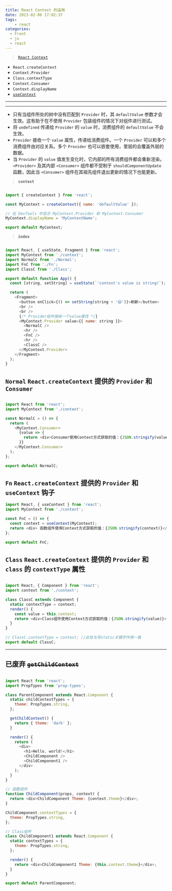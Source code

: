 ```yaml
---
title: React Context 的运用
date: 2023-02-06 17:02:37
tags:
	- react
categories:
  - Front
  - js
  - react
---
```


> [`React Context`](https://zh-hans.reactjs.org/docs/context.html)

- `React.createContext`
- `Context.Provider`
- `Class.contextType`
- `Context.Consumer`
- `Context.displayName`
- [`useContext`](https://zh-hans.reactjs.org/docs/hooks-reference.html#usecontext)

---

<!-- toc -->

---

<!-- more -->

- 只有当组件所处的树中没有匹配到 `Provider` 时，其 `defaultValue` 参数才会生效。这有助于在不使用 `Provider` 包装组件的情况下对组件进行测试。
- 将 `undefined` 传递给 `Provider` 的 `value` 时，消费组件的 `defaultValue` 不会生效。
- `Provider` 接收一个 `value` 属性，传递给消费组件。一个 `Provider` 可以和多个消费组件由对应关系。多个 `Provider` 也可以嵌套使用，里层的会覆盖外层的数据。
- 当 `Provider` 的 `value` 值发生变化时，它内部的所有消费组件都会重新渲染。`<Provider>` 及其内部 `<Consumer>` 组件都不受制于 `shouldComponentUpdate` 函数，因此当 `<Consumer>` 组件在其祖先组件退出更新的情况下也能更新。

> **`context`**

```js

import { createContext } from 'react';

const MyContext = createContext({ name: 'defaultValue' });

// 在 DevTools 中显示 MyContext.Provider 和 MyContext.Consumer
MyContext.displayName = 'MyContextName';

export default MyContext;

```

> **`index`**

```js

import React, { useState, Fragment } from 'react';
import MyContext from './context';
import NormalC from './Normal';
import FnC from './Fn';
import ClassC from './Class';

export default function App() {
  const [string, setString] = useState(`'context's value is string!`);

  return (
    <Fragment>
      <button onClick={() => setString(string + '😄')}>刷新</button>
      <br />
      <br />
      {/* Provider组件接收一个value属性 */}
      <MyContext.Provider value={{ name: string }}>
        <NormalC />
        <hr />
        <FnC />
        <hr />
        <ClassC />
      </MyContext.Provider>
    </Fragment>
  );
}

```

##  **`Normal`**  `React.createContext` 提供的 `Provider` 和 `Consumer`

```js

import React from 'react';
import MyContext from './context';

const NormalC = () => {
  return (
    <MyContext.Consumer>
      {value => {
        return <div>Consumer使用Context方式获取的值：{JSON.stringify(value)}</div>;
      }}
    </MyContext.Consumer>
  );
};

export default NormalC;

```

## **`Fn`**  `React.createContext` 提供的 `Provider` 和 `useContext` 钩子

```js
import React, { useContext } from 'react';
import MyContext from './context';

const FnC = () => {
  const context = useContext(MyContext);
  return <div> 函数组件使用Context方式获取的值：{JSON.stringify(context)}</div>;
};

export default FnC;

```

## **`Class`** `React.createContext` 提供的 `Provider` 和 `class` 的 `contextType` 属性

```js

import React, { Component } from 'react';
import context from './context';

class ClassC extends Component {
  static contextType = context;
  render() {
    const value = this.context;
    return <div>Class组件使用Context方式获取的值：{JSON.stringify(value)}</div>;
  }
}

// ClassC.contextType = context; //此处与写static关键字作用一致
export default ClassC;

```

---

## 已废弃 ~~`getChildContext`~~

```js

import React from 'react';
import PropTypes from 'prop-types';

class ParentComponent extends React.Component {
  static childContextTypes = {
    theme: PropTypes.string,
  };

  getChildContext() {
    return { theme: 'dark' };
  }

  render() {
    return (
      <div>
        <h1>Hello, world!</h1>
        <ChildComponent />
        <ChildComponent1 />
      </div>
    );
  }
}

// 函数组件
function ChildComponent(props, context) {
  return <div>ChildComponent Theme: {context.theme}</div>;
}

ChildComponent.contextTypes = {
  theme: PropTypes.string,
};

// Class组件
class ChildComponent1 extends React.Component {
  static contextTypes = {
    theme: PropTypes.string,
  };

  render() {
    return <div>ChildComponent1 Theme: {this.context.theme}</div>;
  }
}

export default ParentComponent;

```